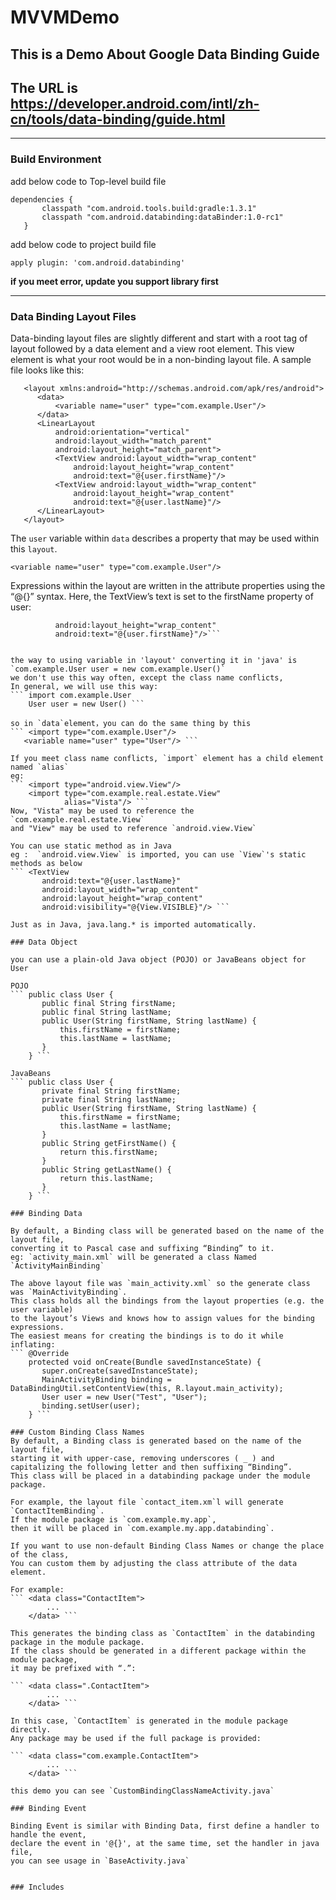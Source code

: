 # MVVMDemo
## This is a Demo About Google Data Binding Guide
## The URL is https://developer.android.com/intl/zh-cn/tools/data-binding/guide.html

---

### Build Environment

add below code to Top-level build file

    dependencies {
           classpath "com.android.tools.build:gradle:1.3.1"
           classpath "com.android.databinding:dataBinder:1.0-rc1"
       }

add below code to project build file

    apply plugin: 'com.android.databinding'

**if you meet error, update you support library first**

---

### Data Binding Layout Files

Data-binding layout files are slightly different and start with a root tag of layout
followed by a data element and a view root element.
This view element is what your root would be in a non-binding layout file.
A sample file looks like this:
```<?xml version="1.0" encoding="utf-8"?>
   <layout xmlns:android="http://schemas.android.com/apk/res/android">
      <data>
          <variable name="user" type="com.example.User"/>
      </data>
      <LinearLayout
          android:orientation="vertical"
          android:layout_width="match_parent"
          android:layout_height="match_parent">
          <TextView android:layout_width="wrap_content"
              android:layout_height="wrap_content"
              android:text="@{user.firstName}"/>
          <TextView android:layout_width="wrap_content"
              android:layout_height="wrap_content"
              android:text="@{user.lastName}"/>
      </LinearLayout>
   </layout>
```
The `user` variable within `data` describes a property that may be used within this `layout`.

```<variable name="user" type="com.example.User"/>```

Expressions within the layout are written in the attribute properties using the “@{}” syntax.
Here, the TextView’s text is set to the firstName property of user:

```<TextView android:layout_width="wrap_content"
          android:layout_height="wrap_content"
          android:text="@{user.firstName}"/>```


the way to using variable in 'layout' converting it in 'java' is
`com.example.User user = new com.example.User()`
we don't use this way often, except the class name conflicts,
In general, we will use this way:
``` import com.example.User
    User user = new User() ```

so in `data`element，you can do the same thing by this
``` <import type="com.example.User"/>
   <variable name="user" type="User"/> ```

If you meet class name conflicts, `import` element has a child element named `alias`
eg:
``` <import type="android.view.View"/>
    <import type="com.example.real.estate.View"
            alias="Vista"/> ```
Now, "Vista" may be used to reference the `com.example.real.estate.View`
and "View" may be used to reference `android.view.View`

You can use static method as in Java
eg :  `android.view.View` is imported, you can use `View`'s static methods as below
``` <TextView
       android:text="@{user.lastName}"
       android:layout_width="wrap_content"
       android:layout_height="wrap_content"
       android:visibility="@{View.VISIBLE}"/> ```

Just as in Java, java.lang.* is imported automatically.

### Data Object

you can use a plain-old Java object (POJO) or JavaBeans object for User

POJO
``` public class User {
       public final String firstName;
       public final String lastName;
       public User(String firstName, String lastName) {
           this.firstName = firstName;
           this.lastName = lastName;
       }
    } ```

JavaBeans
``` public class User {
       private final String firstName;
       private final String lastName;
       public User(String firstName, String lastName) {
           this.firstName = firstName;
           this.lastName = lastName;
       }
       public String getFirstName() {
           return this.firstName;
       }
       public String getLastName() {
           return this.lastName;
       }
    } ```

### Binding Data

By default, a Binding class will be generated based on the name of the layout file,
converting it to Pascal case and suffixing “Binding” to it.
eg: `activity_main.xml` will be generated a class Named `ActivityMainBinding`

The above layout file was `main_activity.xml` so the generate class was `MainActivityBinding`.
This class holds all the bindings from the layout properties (e.g. the user variable)
to the layout’s Views and knows how to assign values for the binding expressions.
The easiest means for creating the bindings is to do it while inflating:
``` @Override
    protected void onCreate(Bundle savedInstanceState) {
       super.onCreate(savedInstanceState);
       MainActivityBinding binding = DataBindingUtil.setContentView(this, R.layout.main_activity);
       User user = new User("Test", "User");
       binding.setUser(user);
    } ```

### Custom Binding Class Names
By default, a Binding class is generated based on the name of the layout file,
starting it with upper-case, removing underscores ( _ ) and
capitalizing the following letter and then suffixing “Binding”.
This class will be placed in a databinding package under the module package.

For example, the layout file `contact_item.xm`l will generate `ContactItemBinding`.
If the module package is `com.example.my.app`,
then it will be placed in `com.example.my.app.databinding`.

If you want to use non-default Binding Class Names or change the place of the class,
You can custom them by adjusting the class attribute of the data element.

For example:
``` <data class="ContactItem">
        ...
    </data> ```

This generates the binding class as `ContactItem` in the databinding package in the module package.
If the class should be generated in a different package within the module package,
it may be prefixed with “.”:

``` <data class=".ContactItem">
        ...
    </data> ```

In this case, `ContactItem` is generated in the module package directly.
Any package may be used if the full package is provided:

``` <data class="com.example.ContactItem">
        ...
    </data> ```

this demo you can see `CustomBindingClassNameActivity.java`

### Binding Event

Binding Event is similar with Binding Data, first define a handler to handle the event,
declare the event in '@{}', at the same time, set the handler in java file,
you can see usage in `BaseActivity.java`


### Includes


